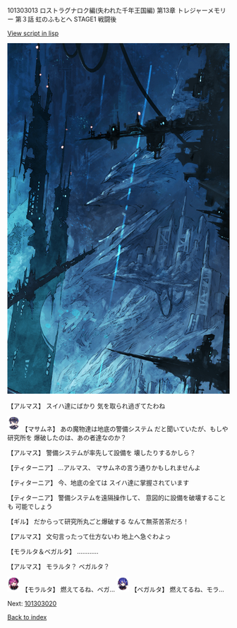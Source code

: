 101303013 ロストラグナロク編(失われた千年王国編) 第13章 トレジャーメモリー 第３話 虹のふもとへ STAGE1 戦闘後

[View script in lisp](../scripts/101303013.txt)

![underground_world_1.png](../images/backgrounds/underground_world_1.png)

【アルマス】
スイハ達にばかり
気を取られ過ぎてたわね

<img src="../images/units/3100111.png" alt="3100111.png" height="34"/>
【マサムネ】
あの魔物達は地底の警備システム
だと聞いていたが、もしや研究所を
爆破したのは、あの者達なのか？

【アルマス】
警備システムが率先して設備を
壊したりするかしら？

【ティターニア】
…アルマス、
マサムネの言う通りかもしれませんよ

【ティターニア】
今、地底の全ては
スイハ達に掌握されています

【ティターニア】
警備システムを遠隔操作して、
意図的に設備を破壊することも
可能でしょう

【ギル】
だからって研究所丸ごと爆破する
なんて無茶苦茶だろ！

【アルマス】
文句言ったって仕方ないわ
地上へ急ぐわよっ

【モラルタ＆ベガルタ】
…………

【アルマス】
モラルタ？
ベガルタ？

<img src="../images/units/3104011.png" alt="3104011.png" height="34"/>
【モラルタ】
燃えてるね、ベガ…

<img src="../images/units/3104111.png" alt="3104111.png" height="34"/>
【ベガルタ】
燃えてるね、モラ…

Next: [101303020](101303020.md)

[Back to index](index.md)
